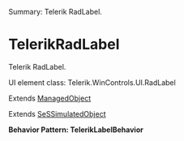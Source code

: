 Summary: Telerik RadLabel.

# TelerikRadLabel

Telerik RadLabel.
 
UI element class: Telerik.WinControls.UI.RadLabel

Extends [ManagedObject](ManagedObject.md)

Extends [SeSSimulatedObject](SeSSimulatedObject.md)





**Behavior Pattern: TelerikLabelBehavior**


<!-- ============================== property summary ========================== -->

  
<!-- ============================== action summary ========================== -->


<!-- ============================== property detail ========================== -->
  
  
<!-- ============================== action detail ========================== -->
    

